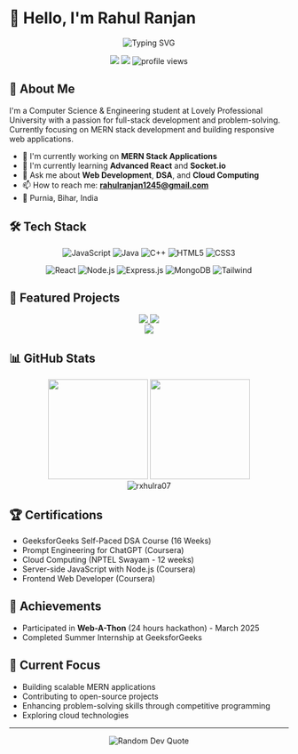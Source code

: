 # 👋 Hello, I'm Rahul Ranjan

<div align="center">
  <img src="https://readme-typing-svg.herokuapp.com?font=Fira+Code&size=32&duration=3000&pause=1000&color=F7F7F7&center=true&vCenter=true&random=false&width=600&lines=Full+Stack+Developer;MERN+Stack+Enthusiast;Computer+Science+Student;Problem+Solver" alt="Typing SVG" />
</div>

<p align="center">
  <a href="https://www.linkedin.com/in/rahulranjan1245"><img src="https://img.shields.io/badge/-LinkedIn-0077B5?style=flat&logo=Linkedin&logoColor=white"/></a>
  <a href="mailto:rahulranjan1245@gmail.com"><img src="https://img.shields.io/badge/-Email-D14836?style=flat&logo=Gmail&logoColor=white"/></a>
  <img src="https://komarev.com/ghpvc/?username=rxhulra07&label=Profile%20views&color=0e75b6&style=flat" alt="profile views" />
</p>

## 💫 About Me

I'm a Computer Science & Engineering student at Lovely Professional University with a passion for full-stack development and problem-solving. Currently focusing on MERN stack development and building responsive web applications.

- 🔭 I'm currently working on **MERN Stack Applications**
- 🌱 I'm currently learning **Advanced React** and **Socket.io**
- 💬 Ask me about **Web Development**, **DSA**, and **Cloud Computing**
- 📫 How to reach me: **rahulranjan1245@gmail.com**
- 📍 Purnia, Bihar, India

## 🛠️ Tech Stack

<p align="center">
  <img src="https://img.shields.io/badge/JavaScript-F7DF1E?style=for-the-badge&logo=javascript&logoColor=black" alt="JavaScript"/>
  <img src="https://img.shields.io/badge/Java-ED8B00?style=for-the-badge&logo=openjdk&logoColor=white" alt="Java"/>
  <img src="https://img.shields.io/badge/C%2B%2B-00599C?style=for-the-badge&logo=c%2B%2B&logoColor=white" alt="C++"/>
  <img src="https://img.shields.io/badge/HTML5-E34F26?style=for-the-badge&logo=html5&logoColor=white" alt="HTML5"/>
  <img src="https://img.shields.io/badge/CSS3-1572B6?style=for-the-badge&logo=css3&logoColor=white" alt="CSS3"/>
</p>
<p align="center">
  <img src="https://img.shields.io/badge/React-20232A?style=for-the-badge&logo=react&logoColor=61DAFB" alt="React"/>
  <img src="https://img.shields.io/badge/Node.js-43853D?style=for-the-badge&logo=node.js&logoColor=white" alt="Node.js"/>
  <img src="https://img.shields.io/badge/Express.js-404D59?style=for-the-badge&logo=express&logoColor=white" alt="Express.js"/>
  <img src="https://img.shields.io/badge/MongoDB-4EA94B?style=for-the-badge&logo=mongodb&logoColor=white" alt="MongoDB"/>
  <img src="https://img.shields.io/badge/Tailwind_CSS-38B2AC?style=for-the-badge&logo=tailwind-css&logoColor=white" alt="Tailwind"/>
</p>

## 🚀 Featured Projects

<div align="center">
  <a href="https://github.com/Rahulranjan070/Real_time_chat_App">
    <img src="https://github-readme-stats.vercel.app/api/pin/?username=Rahulranjan070&repo=Real_time_chat_App&theme=tokyonight" />
  </a>
  <a href="https://github.com/Rahulranjan070/Ecom-React">
    <img src="https://github-readme-stats.vercel.app/api/pin/?username=Rahulranjan070&repo=Ecom-React&theme=tokyonight" />
  </a>
</div>
<div align="center">
  <a href="https://github.com/rxhulr07/Porfolio">
    <img src="https://github-readme-stats.vercel.app/api/pin/?username=rxhulr07&repo=Porfolio&theme=tokyonight" />
  </a>
</div>

## 📊 GitHub Stats

<div align="center">
  <img height="180em" src="https://github-readme-stats.vercel.app/api?username=rxhulra07&show_icons=true&theme=tokyonight&include_all_commits=true&count_private=true"/>
  <img height="180em" src="https://github-readme-stats.vercel.app/api/top-langs/?username=rxhulra07&layout=compact&langs_count=7&theme=tokyonight"/>
</div>

<div align="center">
  <img src="https://github-readme-streak-stats.herokuapp.com/?user=rxhulra07&theme=tokyonight" alt="rxhulra07" />
</div>

## 🏆 Certifications

- GeeksforGeeks Self-Paced DSA Course (16 Weeks)
- Prompt Engineering for ChatGPT (Coursera)
- Cloud Computing (NPTEL Swayam - 12 weeks)
- Server-side JavaScript with Node.js (Coursera)
- Frontend Web Developer (Coursera)

## 🌟 Achievements

- Participated in **Web-A-Thon** (24 hours hackathon) - March 2025
- Completed Summer Internship at GeeksforGeeks

## 🎯 Current Focus

- Building scalable MERN applications
- Contributing to open-source projects
- Enhancing problem-solving skills through competitive programming
- Exploring cloud technologies

---

<div align="center">
  <img src="https://quotes-github-readme.vercel.app/api?type=horizontal&theme=tokyonight" alt="Random Dev Quote"/>
</div>

